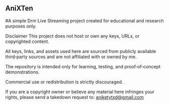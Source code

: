 ## AniXTen 

#A simple Drm Live Streaming project created for educational and research purposes only.

Disclaimer
This project does not host or own any keys, URLs, or copyrighted content.

All keys, links, and assets used here are sourced from publicly available third‑party sources and are not affiliated with or owned by me.

The repository is intended only for learning, testing, and proof‑of‑concept demonstrations.

Commercial use or redistribution is strictly discouraged.

If you are a copyright owner or believe any material here infringes your rights, please send a takedown request to:
aniketytxd@gmail.com
